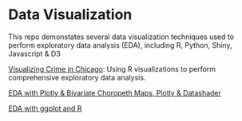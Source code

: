 # Data Visualization

This repo demonstates several data visualization techniques used to perform exploratory data analysis (EDA), including R, Python, Shiny, Javascript & D3

[Visualizing Crime in Chicago](https://rpubs.com/kylegilde/FinalProjectVisualizingCrimeinChicago): Using R visualizations to perform comprehensive exploratory data analysis.

[EDA with Plotly & Bivariate Choropeth Maps, Plotly & Datashader](https://nbviewer.jupyter.org/github/kylegilde/Data-Visualization-Techniques/blob/master/plotly%20and%20datashader%20with%20python/Module2-KyleGilde.ipynb)

[EDA with ggplot and R](https://rpubs.com/kylegilde/D608-Data-Viz-HW1)